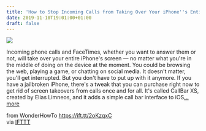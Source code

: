 ```yaml
---
title: 'How to Stop Incoming Calls from Taking Over Your iPhone''s Entire Screen'
date: 2019-11-10T19:01:00+01:00
draft: false
---
```


[![](https://img.wonderhowto.com/img/71/89/63707606855512/0/stop-incoming-calls-from-taking-over-your-iphones-entire-screen.1280x600.jpg)](https://ios.gadgethacks.com/how-to/stop-incoming-calls-from-taking-over-your-iphones-entire-screen-0186855/)

Incoming phone calls and FaceTimes, whether you want to answer them or not, will take over your entire iPhone's screen — no matter what you're in the middle of doing on the device at the moment. You could be browsing the web, playing a game, or chatting on social media. It doesn't matter, you'll get interrupted. But you don't have to put up with it anymore. If you have a jailbroken iPhone, there's a tweak that you can purchase right now to get rid of screen takeovers from calls once and for all. It's called CallBar XS, created by Elias Limneos, and it adds a simple call bar interface to iOS[... more](https://ios.gadgethacks.com/how-to/stop-incoming-calls-from-taking-over-your-iphones-entire-screen-0186855/)

  
  
from WonderHowTo https://ift.tt/2oKzqxC  
via [IFTTT](https://ifttt.com/?ref=da&site=blogger)